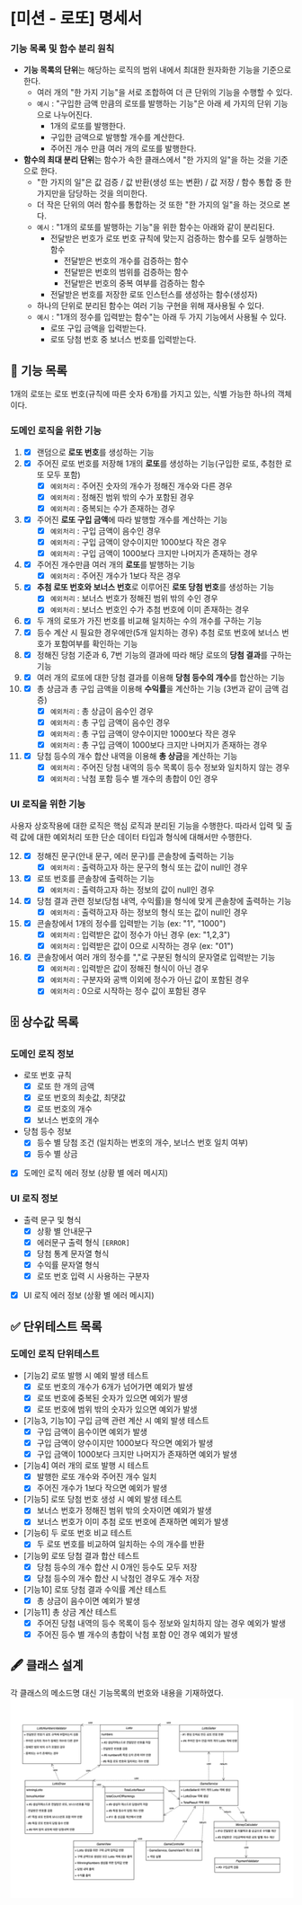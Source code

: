 # [미션 - 로또] 명세서

### 기능 목록 및 함수 분리 원칙
- **기능 목록의 단위**는 해당하는 로직의 범위 내에서 최대한 원자화한 기능을 기준으로 한다.
  - 여러 개의 "한 가지 기능"을 서로 조합하여 더 큰 단위의 기능을 수행할 수 있다.
  - `예시` : "구입한 금액 만큼의 로또를 발행하는 기능"은 아래 세 가지의 단위 기능으로 나누어진다.
    - 1개의 로또를 발행한다.
    - 구입한 금액으로 발행할 개수를 계산한다.
    - 주어진 개수 만큼 여러 개의 로또를 발행한다.
- **함수의 최대 분리 단위**는 함수가 속한 클래스에서 "한 가지의 일"을 하는 것을 기준으로 한다.
  - "한 가지의 일"은 값 검증 / 값 반환(생성 또는 변환) / 값 저장 / 함수 통합 중 한 가지만을 담당하는 것을 의미한다.
  - 더 작은 단위의 여러 함수를 통합하는 것 또한 "한 가지의 일"을 하는 것으로 본다.
  - `예시` : "1개의 로또를 발행하는 기능"을 위한 함수는 아래와 같이 분리된다.
    - 전달받은 번호가 로또 번호 규칙에 맞는지 검증하는 함수를 모두 실행하는 함수
      - 전달받은 번호의 개수를 검증하는 함수
      - 전달받은 번호의 범위를 검증하는 함수
      - 전달받은 번호의 중복 여부를 검증하는 함수
    - 전달받은 번호를 저장한 로또 인스턴스를 생성하는 함수(생성자)
  - 하나의 단위로 분리된 함수는 여러 기능 구현을 위해 재사용될 수 있다.
  - `예시` : "1개의 정수를 입력받는 함수"는 아래 두 가지 기능에서 사용될 수 있다.
    - 로또 구입 금액을 입력받는다.
    - 로또 당첨 번호 중 보너스 번호를 입력받는다.
    
## 🚀 기능 목록
1개의 로또는 로또 번호(규칙에 따른 숫자 6개)를 가지고 있는, 식별 가능한 하나의 객체이다.
### 도메인 로직을 위한 기능
1. - [x] 랜덤으로 **로또 번호**를 생성하는 기능
2. - [x] 주어진 로또 번호를 저장해 1개의 **로또**를 생성하는 기능(구입한 로또, 추첨한 로또 모두 포함)
      - [x] `예외처리` : 주어진 숫자의 개수가 정해진 개수와 다른 경우
      - [x] `예외처리` : 정해진 범위 밖의 수가 포함된 경우
      - [x] `예외처리` : 중복되는 수가 존재하는 경우
3. - [x] 주어진 **로또 구입 금액**에 따라 발행할 개수를 계산하는 기능
      - [x] `예외처리` : 구입 금액이 음수인 경우
      - [x] `예외처리` : 구입 금액이 양수이지만 1000보다 작은 경우
      - [x] `예외처리` : 구입 금액이 1000보다 크지만 나머지가 존재하는 경우
4. - [x] 주어진 개수만큼 여러 개의 **로또**를 발행하는 기능
      - [x]  `예외처리` : 주어진 개수가 1보다 작은 경우
5. - [x] **추첨 로또 번호와 보너스 번호**로 이루어진 **로또 당첨 번호**를 생성하는 기능
      - [x] `예외처리` : 보너스 번호가 정해진 범위 밖의 수인 경우
      - [x] `예외처리` : 보너스 번호인 수가 추첨 번호에 이미 존재하는 경우
6. - [x] 두 개의 로또가 가진 번호를 비교해 일치하는 수의 개수를 구하는 기능
7. - [x] 등수 계산 시 필요한 경우에만(5개 일치하는 경우) 추첨 로또 번호에 보너스 번호가 포함여부를 확인하는 기능
8. - [x] 정해진 당첨 기준과 6, 7번 기능의 결과에 따라 해당 로또의 **당첨 결과**를 구하는 기능
9. - [x] 여러 개의 로또에 대한 당첨 결과를 이용해 **당첨 등수의 개수**를 합산하는 기능
10. - [x] 총 상금과 총 구입 금액을 이용해 **수익률**을 계산하는 기능 (3번과 같이 금액 검증)
      - [x] `예외처리` : 총 상금이 음수인 경우 
      - [x] `예외처리` : 총 구입 금액이 음수인 경우
      - [x] `예외처리` : 총 구입 금액이 양수이지만 1000보다 작은 경우
      - [x] `예외처리` : 총 구입 금액이 1000보다 크지만 나머지가 존재하는 경우
11. - [x] 당첨 등수의 개수 합산 내역을 이용해 **총 상금**을 계산하는 기능
      - [x] `예외처리` : 주어진 당첨 내역의 등수 목록이 등수 정보와 일치하지 않는 경우
      - [x] `예외처리` : 낙첨 포함 등수 별 개수의 총합이 0인 경우

### UI 로직을 위한 기능
사용자 상호작용에 대한 로직은 핵심 로직과 분리된 기능을 수행한다.
따라서 입력 및 출력 값에 대한 예외처리 또한 단순 데이터 타입과 형식에 대해서만 수행한다.

12. - [x] 정해진 문구(안내 문구, 에러 문구)를 콘솔창에 출력하는 기능
       - [x] `예외처리` : 출력하고자 하는 문구의 형식 또는 값이 null인 경우
13. - [x] 로또 번호를 콘솔창에 출력하는 기능
       - [x] `예외처리` : 출력하고자 하는 정보의 값이 null인 경우
14. - [x] 당첨 결과 관련 정보(당첨 내역, 수익률)을 형식에 맞게 콘솔창에 출력하는 기능
       - [x] `예외처리` : 출력하고자 하는 정보의 형식 또는 값이 null인 경우
15. - [x] 콘솔창에서 1개의 정수를 입력받는 기능 (ex: "1", "1000")
       - [x] `예외처리` : 입력받은 값이 정수가 아닌 경우 (ex: "1,2,3")
       - [x] `예외처리` : 입력받은 값이 0으로 시작하는 경우 (ex: "01")
16. - [x] 콘솔창에서 여러 개의 정수를 ","로 구분된 형식의 문자열로 입력받는 기능
       - [x] `예외처리` : 입력받은 값이 정해진 형식이 아닌 경우
       - [x] `예외처리` : 구분자와 공백 이외에 정수가 아닌 값이 포함된 경우
       - [X] `예외처리` : 0으로 시작하는 정수 값이 포함된 경우

## 🗄 상수값 목록
### 도메인 로직 정보
- 로또 번호 규칙
  - [x] 로또 한 개의 금액
  - [x] 로또 번호의 최솟값, 최댓값
  - [x] 로또 번호의 개수
  - [x] 보너스 번호의 개수
- 당첨 등수 정보
  - [x] 등수 별 당첨 조건 (일치하는 번호의 개수, 보너스 번호 일치 여부)
  - [x] 등수 별 상금
- [x] 도메인 로직 에러 정보 (상황 별 에러 메시지)

### UI 로직 정보
- 출력 문구 및 형식
  - [x] 상황 별 안내문구
  - [x] 에러문구 출력 형식 `[ERROR]`
  - [x] 당첨 통계 문자열 형식
  - [x] 수익률 문자열 형식
  - [x] 로또 번호 입력 시 사용하는 구분자
- [x] UI 로직 에러 정보 (상황 별 에러 메시지)

## ✅ 단위테스트 목록
### 도메인 로직 단위테스트
- [기능2] 로또 발행 시 예외 발생 테스트
  - [x] 로또 번호의 개수가 6개가 넘어가면 예외가 발생
  - [x] 로또 번호에 중복된 숫자가 있으면 예외가 발생
  - [x] 로또 번호에 범위 밖의 숫자가 있으면 예외가 발생
- [기능3, 기능10] 구입 금액 관련 계산 시 예외 발생 테스트
  - [x] 구입 금액이 음수이면 예외가 발생
  - [x] 구입 금액이 양수이지만 1000보다 작으면 예외가 발생
  - [x] 구입 금액이 1000보다 크지만 나머지가 존재하면 예외가 발생
- [기능4] 여러 개의 로또 발행 시 테스트
  - [x] 발행한 로또 개수와 주어진 개수 일치
  - [x] 주어진 개수가 1보다 작으면 예외가 발생
- [기능5] 로또 당첨 번호 생성 시 예외 발생 테스트
  - [x] 보너스 번호가 정해진 범위 밖의 숫자이면 예외가 발생
  - [x] 보너스 번호가 이미 추첨 로또 번호에 존재하면 예외가 발생
- [기능6] 두 로또 번호 비교 테스트
  - [x] 두 로또 번호를 비교하여 일치하는 수의 개수를 반환
- [기능9] 로또 당첨 결과 합산 테스트
  - [x] 당첨 등수의 개수 합산 시 0개인 등수도 모두 저장
  - [x] 당첨 등수의 개수 합산 시 낙첨인 경우도 개수 저장
- [기능10] 로또 당첨 결과 수익률 계산 테스트
  - [x] 총 상금이 음수이면 예외가 발생
- [기능11] 총 상금 계산 테스트
  - [x] 주어진 당첨 내역의 등수 목록이 등수 정보와 일치하지 않는 경우 예외가 발생
  - [x] 주어진 등수 별 개수의 총합이 낙첨 포함 0인 경우 예외가 발생

## 🖋 클래스 설계
각 클래스의 메소드명 대신 기능목록의 번호와 내용을 기재하였다.
![이미지](class-diagram.drawio.png)
